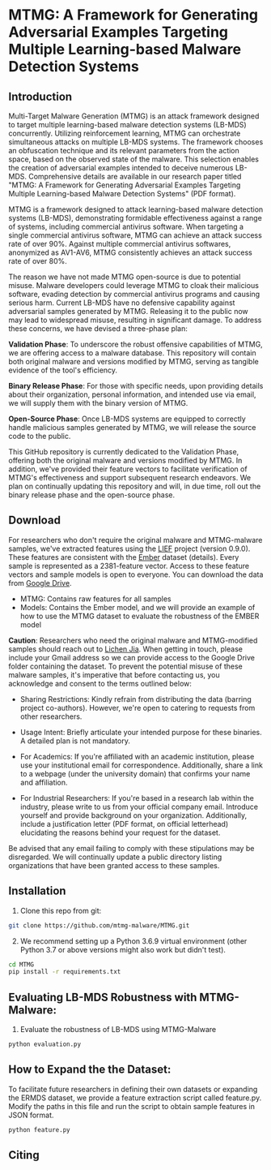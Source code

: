 # MTMG: A Framework for Generating Adversarial Examples Targeting Multiple Learning-based Malware Detection Systems
## Introduction
Multi-Target Malware Generation (MTMG) is an attack framework designed to target multiple learning-based malware detection systems (LB-MDS) concurrently. Utilizing reinforcement learning, MTMG can orchestrate simultaneous attacks on multiple LB-MDS systems. The framework chooses an obfuscation technique and its relevant parameters from the action space, based on the observed state of the malware. This selection enables the creation of adversarial examples intended to deceive numerous LB-MDS. Comprehensive details are available in our research paper titled "MTMG: A Framework for Generating Adversarial Examples Targeting Multiple Learning-based Malware Detection Systems" (PDF format).

MTMG is a framework designed to attack learning-based malware detection systems (LB-MDS), demonstrating formidable effectiveness against a range of systems, including commercial antivirus software. When targeting a single commercial antivirus software, MTMG can achieve an attack success rate of over 90%. Against multiple commercial antivirus softwares, anonymized as AV1-AV6, MTMG consistently achieves an attack success rate of over 80%.

The reason we have not made MTMG open-source is due to potential misuse. Malware developers could leverage MTMG to cloak their malicious software, evading detection by commercial antivirus programs and causing serious harm. Current LB-MDS have no defensive capability against adversarial samples generated by MTMG. Releasing it to the public now may lead to widespread misuse, resulting in significant damage. To address these concerns, we have devised a three-phase plan:

**Validation Phase**: To underscore the robust offensive capabilities of MTMG, we are offering access to a malware database. This repository will contain both original malware and versions modified by MTMG, serving as tangible evidence of the tool's efficiency.

**Binary Release Phase**: For those with specific needs, upon providing details about their organization, personal information, and intended use via email, we will supply them with the binary version of MTMG.

**Open-Source Phase**: Once LB-MDS systems are equipped to correctly handle malicious samples generated by MTMG, we will release the source code to the public.

This GitHub repository is currently dedicated to the Validation Phase, offering both the original malware and versions modified by MTMG. In addition, we've provided their feature vectors to facilitate verification of MTMG's effectiveness and support subsequent research endeavors. We plan on continually updating this repository and will, in due time, roll out the binary release phase and the open-source phase.

## Download
For researchers who don't require the original malware and MTMG-malware samples, we've extracted features using the [LIEF](https://lief.quarkslab.com/) project (version 0.9.0). These features are consistent with the [Ember](https://github.com/elastic/ember) dataset (details). Every sample is represented as a 2381-feature vector. Access to these feature vectors and sample models is open to everyone. You can download the data from [Google Drive](https://drive.google.com/drive/folders/16kBICos-wTojGr2MOk833mD8KJYDDisV?usp=drive_link). 
- MTMG: Contains raw features for all samples
- Models: Contains the Ember model, and we will provide an example of how to use the MTMG dataset to evaluate the robustness of the EMBER model

**Caution**: Researchers who need the original malware and MTMG-modified samples should reach out to [Lichen Jia](lcjia457@gmail.com). When getting in touch, please include your Gmail address so we can provide access to the Google Drive folder containing the dataset. To prevent the potential misuse of these malware samples, it's imperative that before contacting us, you acknowledge and consent to the terms outlined below:

- Sharing Restrictions: Kindly refrain from distributing the data (barring project co-authors). However, we're open to catering to requests from other researchers.

- Usage Intent: Briefly articulate your intended purpose for these binaries. A detailed plan is not mandatory.

- For Academics: If you're affiliated with an academic institution, please use your institutional email for correspondence. Additionally, share a link to a webpage (under the university domain) that confirms your name and affiliation.

- For Industrial Researchers: If you're based in a research lab within the industry, please write to us from your official company email. Introduce yourself and provide background on your organization. Additionally, include a justification letter (PDF format, on official letterhead) elucidating the reasons behind your request for the dataset.

Be advised that any email failing to comply with these stipulations may be disregarded. We will continually update a public directory listing organizations that have been granted access to these samples.


## Installation
1. Clone this repo from git:

```bash
git clone https://github.com/mtmg-malware/MTMG.git
```

2. We recommend setting up a Python 3.6.9 virtual environment (other Python 3.7 or above versions might also work but didn't test).

```bash
cd MTMG
pip install -r requirements.txt
```

## Evaluating LB-MDS Robustness with MTMG-Malware:
1. Evaluate the robustness of LB-MDS using MTMG-Malware

```bash
python evaluation.py
```

## How to Expand the the Dataset:
To facilitate future researchers in defining their own datasets or expanding the ERMDS dataset, we provide a feature extraction script called feature.py. Modify the paths in this file and run the script to obtain sample features in JSON format.

```bash
python feature.py
```

## Citing
```

```
